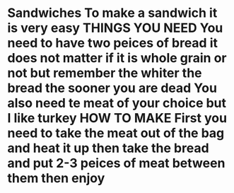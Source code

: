 # Sandwiches    To make a sandwich it is very easy      THINGS YOU NEED        You need to have two peices of bread it does not matter if it is whole grain or not but remember the whiter the bread the sooner you are dead      You also need te meat of your choice but I like turkey      HOW TO MAKE     First you need to take the meat out of the bag and heat it up          then take the bread and put 2-3 peices of meat between them      then enjoy
